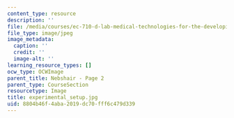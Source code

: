 ```yaml
---
content_type: resource
description: ''
file: /media/courses/ec-710-d-lab-medical-technologies-for-the-developing-world-spring-2010/8804b46f4aba2019dc70fff6c479d339_experimental_setup.jpg
file_type: image/jpeg
image_metadata:
  caption: ''
  credit: ''
  image-alt: ''
learning_resource_types: []
ocw_type: OCWImage
parent_title: Nebshair - Page 2
parent_type: CourseSection
resourcetype: Image
title: experimental_setup.jpg
uid: 8804b46f-4aba-2019-dc70-fff6c479d339
---
```

